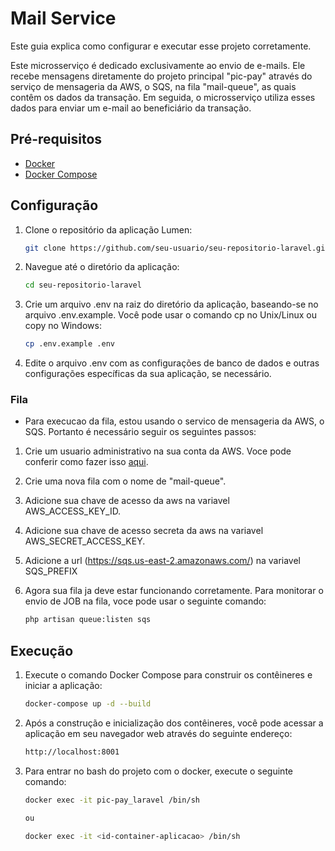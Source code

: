 # Mail Service

Este guia explica como configurar e executar esse projeto corretamente.

Este microsserviço é dedicado exclusivamente ao envio de e-mails. Ele recebe mensagens diretamente do projeto principal "pic-pay" através do serviço de mensageria da AWS, o SQS, na fila "mail-queue", as quais contêm os dados da transação. Em seguida, o microsserviço utiliza esses dados para enviar um e-mail ao beneficiário da transação.

## Pré-requisitos

- [Docker](https://docs.docker.com/get-docker/)
- [Docker Compose](https://docs.docker.com/compose/install/)

## Configuração

1. Clone o repositório da aplicação Lumen:

   ```bash
   git clone https://github.com/seu-usuario/seu-repositorio-laravel.git

2. Navegue até o diretório da aplicação:

   ```bash
   cd seu-repositorio-laravel

3. Crie um arquivo .env na raiz do diretório da aplicação, baseando-se no arquivo .env.example. Você pode usar o comando cp no Unix/Linux ou copy no Windows:

   ```bash
   cp .env.example .env

4. Edite o arquivo .env com as configurações de banco de dados e outras configurações específicas da sua aplicação, se necessário.

### Fila

- Para execucao da fila, estou usando o servico de mensageria da AWS, o SQS. Portanto é necessário seguir os seguintes passos:

1. Crie um usuario administrativo na sua conta da AWS. Voce pode conferir como fazer isso [aqui](https://docs.aws.amazon.com/AWSSimpleQueueService/latest/SQSDeveloperGuide/sqs-setting-up.html).

2. Crie uma nova fila com o nome de "mail-queue".

3. Adicione sua chave de acesso da aws na variavel AWS_ACCESS_KEY_ID.

4. Adicione sua chave de acesso secreta da aws na variavel AWS_SECRET_ACCESS_KEY.

5. Adicione a url (https://sqs.us-east-2.amazonaws.com/<account-id>) na variavel SQS_PREFIX

6. Agora sua fila ja deve estar funcionando corretamente. Para monitorar o envio de JOB na fila, voce pode usar o seguinte comando:

    ```bash
   php artisan queue:listen sqs
    
## Execução

1. Execute o comando Docker Compose para construir os contêineres e iniciar a aplicação:

   ```bash
   docker-compose up -d --build

2. Após a construção e inicialização dos contêineres, você pode acessar a aplicação em seu navegador web através do seguinte endereço:

    ```bash
   http://localhost:8001

3. Para entrar no bash do projeto com o docker, execute o seguinte comando:

    ```bash
   docker exec -it pic-pay_laravel /bin/sh
   
   ou
   
   docker exec -it <id-container-aplicacao> /bin/sh
